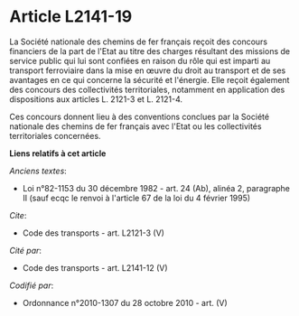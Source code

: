 # Article L2141-19

La Société nationale des chemins de fer français reçoit des concours financiers de la part de l'Etat au titre des charges
résultant des missions de service public qui lui sont confiées en raison du rôle qui est imparti au transport ferroviaire
dans la mise en œuvre du droit au transport et de ses avantages en ce qui concerne la sécurité et l'énergie. Elle reçoit
également des concours des collectivités territoriales, notamment en application des dispositions aux articles L. 2121-3 et
L. 2121-4.

Ces concours donnent lieu à des conventions conclues par la Société nationale des chemins de fer français avec l'Etat ou les
collectivités territoriales concernées.

**Liens relatifs à cet article**

_Anciens textes_:

  - Loi n°82-1153 du 30 décembre 1982 - art. 24 (Ab), alinéa 2, paragraphe II (sauf ecqc le renvoi à l'article 67 de la loi du 4 février 1995)

_Cite_:

  - Code des transports - art. L2121-3 (V)

_Cité par_:

  - Code des transports - art. L2141-12 (V)

_Codifié par_:

  - Ordonnance n°2010-1307 du 28 octobre 2010 - art. (V)
